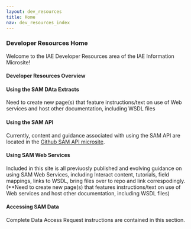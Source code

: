 ```yaml
---
layout: dev_resources
title: Home
nav: dev_resources_index
---
```


### Developer Resources Home

Welcome to the IAE Developer Resources area of the IAE Information Microsite!

#### Developer Resources Overview

#### Using the SAM DAta Extracts
Need to create new page(s) that feature instructions/text on use of Web services and host other documentation, including WSDL files

#### Using the SAM API
Currently, content and guidance associated with using the SAM API are located in the [Github SAM API microsite](http://gsa.github.io/sam_api/sam).

#### Using SAM Web Services
Included in this site is all previuosly published and evolving guidance on using SAM Web Services, including Interact content, tutorials, field mappings, links to WSDL, bring files over to repo and link correspodingly. 
(**Need to create new page(s) that features instructions/text on use of Web services and host other documentation, including WSDL files)

#### Accessing SAM Data
Complete Data Access Request instructions are contained in this section.





